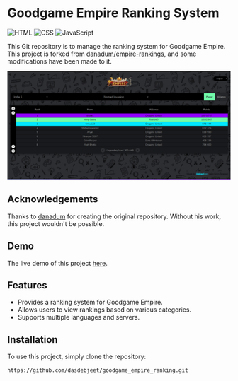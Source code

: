 # Goodgame Empire Ranking System

![HTML](https://img.shields.io/badge/HTML-5-red) ![CSS](https://img.shields.io/badge/CSS-3-blue) ![JavaScript](https://img.shields.io/badge/JavaScript-ES6-yellow)

This Git repository is to manage the ranking system for Goodgame Empire. This project is forked from [danadum/empire-rankings](https://github.com/danadum/empire-rankings), and some modifications have been made to it.


![App UI](./assets/app_ui.png)

## Acknowledgements

Thanks to [danadum](https://github.com/danadum) for creating the original repository. Without his work, this project wouldn't be possible.

## Demo

The live demo of this project [here](https://alswalf.github.io/good/).

## Features

- Provides a ranking system for Goodgame Empire.
- Allows users to view rankings based on various categories.
- Supports multiple languages and servers.

## Installation

To use this project, simply clone the repository:

```bash
https://github.com/dasdebjeet/goodgame_empire_ranking.git
